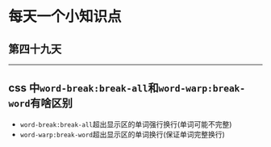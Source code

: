 # 每天一个小知识点

## 第四十九天

---

## css 中`word-break:break-all`和`word-warp:break-word`有啥区别

- `word-break:break-all`超出显示区的单词强行换行(单词可能不完整)
- `word-warp:break-word`超出显示区的单词换行(保证单词完整换行)
